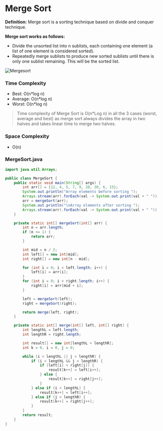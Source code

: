 # Merge Sort

**Definition:** Merge sort is a sorting technique based on divide and conquer technique.

**Merge sort works as follows:**
* Divide the unsorted list into n sublists, each containing one element (a list of one element is considered sorted).
* Repeatedly merge sublists to produce new sorted sublists until there is only one sublist remaining. This will be the sorted list.

![Mergesort](https://upload.wikimedia.org/wikipedia/commons/thumb/e/e6/Merge_sort_algorithm_diagram.svg/600px-Merge_sort_algorithm_diagram.svg.png)

### Time Complexity

- Best: O(n*log n)
- Average: O(n*log n)
- Worst: O(n*log n)

> Time complexity of Merge Sort is O(n*Log n) in all the 3 cases (worst, average and best) as merge sort always divides the array in two halves and takes linear time to merge two halves.

### Space Complexity

- O(n)

### MergeSort.java

```java
import java.util.Arrays;

public class MergeSort {
    public static void main(String[] args) {
        int arr[] = {12, 4, 5, 7, 9, 20, 30, 6, 15};
        System.out.println("Array elements before sorting ");
        Arrays.stream(arr).forEach(val -> System.out.print(val + " "));
        arr = mergeSort(arr);
        System.out.println("\nArray elements after sorting ");
        Arrays.stream(arr).forEach(val -> System.out.print(val + " "));
    }

    private static int[] mergeSort(int[] arr) {
        int n = arr.length;
        if (n <= 1) {
            return arr;
        }

        int mid = n / 2;
        int left[] = new int[mid];
        int right[] = new int[n - mid];

        for (int i = 0; i < left.length; i++) {
            left[i] = arr[i];
        }
        for (int i = 0; i < right.length; i++) {
            right[i] = arr[mid + i];
        }

        left = mergeSort(left);
        right = mergeSort(right);

        return merge(left, right);
    }

    private static int[] merge(int[] left, int[] right) {
        int lengthL = left.length;
        int lengthR = right.length;

        int result[] = new int[lengthL + lengthR];
        int k = 0, i = 0, j = 0;

        while (i < lengthL || j < lengthR) {
            if (i < lengthL && j < lengthR) {
                if (left[i] < right[j]) {
                    result[k++] = left[i++];
                } else {
                    result[k++] = right[j++];
                }
            } else if (i < lengthL) {
                result[k++] = left[i++];
            } else if (j < lengthR) {
                result[k++] = right[j++];
            }
        }
        return result;
    }
}
```
